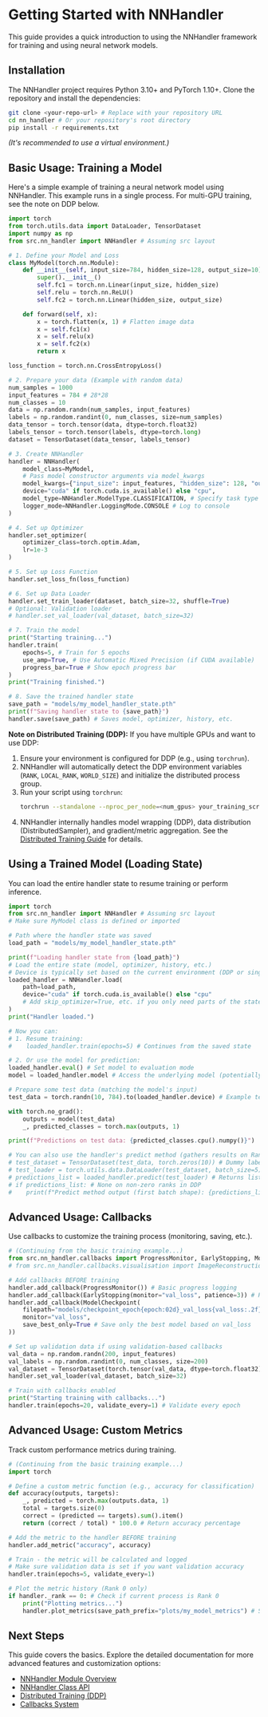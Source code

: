 # Getting Started with NNHandler

This guide provides a quick introduction to using the NNHandler framework for training and using neural network models.

## Installation

The NNHandler project requires Python 3.10+ and PyTorch 1.10+. Clone the repository and install the dependencies:

```bash
git clone <your-repo-url> # Replace with your repository URL
cd nn_handler # Or your repository's root directory
pip install -r requirements.txt
```
*(It's recommended to use a virtual environment.)*

## Basic Usage: Training a Model

Here's a simple example of training a neural network model using NNHandler. This example runs in a single process. For multi-GPU training, see the note on DDP below.

```python
import torch
from torch.utils.data import DataLoader, TensorDataset
import numpy as np
from src.nn_handler import NNHandler # Assuming src layout

# 1. Define your Model and Loss
class MyModel(torch.nn.Module):
    def __init__(self, input_size=784, hidden_size=128, output_size=10):
        super().__init__()
        self.fc1 = torch.nn.Linear(input_size, hidden_size)
        self.relu = torch.nn.ReLU()
        self.fc2 = torch.nn.Linear(hidden_size, output_size)

    def forward(self, x):
        x = torch.flatten(x, 1) # Flatten image data
        x = self.fc1(x)
        x = self.relu(x)
        x = self.fc2(x)
        return x

loss_function = torch.nn.CrossEntropyLoss()

# 2. Prepare your data (Example with random data)
num_samples = 1000
input_features = 784 # 28*28
num_classes = 10
data = np.random.randn(num_samples, input_features)
labels = np.random.randint(0, num_classes, size=num_samples)
data_tensor = torch.tensor(data, dtype=torch.float32)
labels_tensor = torch.tensor(labels, dtype=torch.long)
dataset = TensorDataset(data_tensor, labels_tensor)

# 3. Create NNHandler
handler = NNHandler(
    model_class=MyModel,
    # Pass model constructor arguments via model_kwargs
    model_kwargs={"input_size": input_features, "hidden_size": 128, "output_size": num_classes},
    device="cuda" if torch.cuda.is_available() else "cpu",
    model_type=NNHandler.ModelType.CLASSIFICATION, # Specify task type
    logger_mode=NNHandler.LoggingMode.CONSOLE # Log to console
)

# 4. Set up Optimizer
handler.set_optimizer(
    optimizer_class=torch.optim.Adam,
    lr=1e-3
)

# 5. Set up Loss Function
handler.set_loss_fn(loss_function)

# 6. Set up Data Loader
handler.set_train_loader(dataset, batch_size=32, shuffle=True)
# Optional: Validation loader
# handler.set_val_loader(val_dataset, batch_size=32)

# 7. Train the model
print("Starting training...")
handler.train(
    epochs=5, # Train for 5 epochs
    use_amp=True, # Use Automatic Mixed Precision (if CUDA available)
    progress_bar=True # Show epoch progress bar
)
print("Training finished.")

# 8. Save the trained handler state
save_path = "models/my_model_handler_state.pth"
print(f"Saving handler state to {save_path}")
handler.save(save_path) # Saves model, optimizer, history, etc.
```

**Note on Distributed Training (DDP):**
If you have multiple GPUs and want to use DDP:
1.  Ensure your environment is configured for DDP (e.g., using `torchrun`).
2.  NNHandler will automatically detect the DDP environment variables (`RANK`, `LOCAL_RANK`, `WORLD_SIZE`) and initialize the distributed process group.
3.  Run your script using `torchrun`:
    ```bash
    torchrun --standalone --nproc_per_node=<num_gpus> your_training_script.py
    ```
4.  NNHandler internally handles model wrapping (DDP), data distribution (DistributedSampler), and gradient/metric aggregation. See the [Distributed Training Guide](nn_handler/distributed.md) for details.

## Using a Trained Model (Loading State)

You can load the entire handler state to resume training or perform inference.

```python
import torch
from src.nn_handler import NNHandler # Assuming src layout
# Make sure MyModel class is defined or imported

# Path where the handler state was saved
load_path = "models/my_model_handler_state.pth"

print(f"Loading handler state from {load_path}")
# Load the entire state (model, optimizer, history, etc.)
# Device is typically set based on the current environment (DDP or single)
loaded_handler = NNHandler.load(
    path=load_path,
    device="cuda" if torch.cuda.is_available() else "cpu"
    # Add skip_optimizer=True, etc. if you only need parts of the state
)
print("Handler loaded.")

# Now you can:
# 1. Resume training:
#    loaded_handler.train(epochs=5) # Continues from the saved state

# 2. Or use the model for prediction:
loaded_handler.eval() # Set model to evaluation mode
model = loaded_handler.model # Access the underlying model (potentially DDP wrapped)

# Prepare some test data (matching the model's input)
test_data = torch.randn(10, 784).to(loaded_handler.device) # Example test data

with torch.no_grad():
    outputs = model(test_data)
    _, predicted_classes = torch.max(outputs, 1)

print(f"Predictions on test data: {predicted_classes.cpu().numpy()}")

# You can also use the handler's predict method (gathers results on Rank 0 in DDP)
# test_dataset = TensorDataset(test_data, torch.zeros(10)) # Dummy labels if needed
# test_loader = torch.utils.data.DataLoader(test_dataset, batch_size=5)
# predictions_list = loaded_handler.predict(test_loader) # Returns list of batch outputs
# if predictions_list: # None on non-zero ranks in DDP
#    print(f"Predict method output (first batch shape): {predictions_list[0].shape}")
```

## Advanced Usage: Callbacks

Use callbacks to customize the training process (monitoring, saving, etc.).

```python
# (Continuing from the basic training example...)
from src.nn_handler.callbacks import ProgressMonitor, EarlyStopping, ModelCheckpoint
# from src.nn_handler.callbacks.visualisation import ImageReconstruction # Example

# Add callbacks BEFORE training
handler.add_callback(ProgressMonitor()) # Basic progress logging
handler.add_callback(EarlyStopping(monitor="val_loss", patience=3)) # Requires validation data
handler.add_callback(ModelCheckpoint(
    filepath="models/checkpoint_epoch{epoch:02d}_val_loss{val_loss:.2f}.pth", # Dynamic filename
    monitor="val_loss",
    save_best_only=True # Save only the best model based on val_loss
))

# Set up validation data if using validation-based callbacks
val_data = np.random.randn(200, input_features)
val_labels = np.random.randint(0, num_classes, size=200)
val_dataset = TensorDataset(torch.tensor(val_data, dtype=torch.float32), torch.tensor(val_labels, dtype=torch.long))
handler.set_val_loader(val_dataset, batch_size=32)

# Train with callbacks enabled
print("Starting training with callbacks...")
handler.train(epochs=20, validate_every=1) # Validate every epoch
```

## Advanced Usage: Custom Metrics

Track custom performance metrics during training.

```python
# (Continuing from the basic training example...)
import torch

# Define a custom metric function (e.g., accuracy for classification)
def accuracy(outputs, targets):
    _, predicted = torch.max(outputs.data, 1)
    total = targets.size(0)
    correct = (predicted == targets).sum().item()
    return (correct / total) * 100.0 # Return accuracy percentage

# Add the metric to the handler BEFORE training
handler.add_metric("accuracy", accuracy)

# Train - the metric will be calculated and logged
# Make sure validation data is set if you want validation accuracy
handler.train(epochs=5, validate_every=1)

# Plot the metric history (Rank 0 only)
if handler._rank == 0: # Check if current process is Rank 0
    print("Plotting metrics...")
    handler.plot_metrics(save_path_prefix="plots/my_model_metrics") # Saves plots to files
```

## Next Steps

This guide covers the basics. Explore the detailed documentation for more advanced features and customization options:

*   [NNHandler Module Overview](nn_handler/README.md)
*   [NNHandler Class API](nn_handler/nn_handler.md)
*   [Distributed Training (DDP)](nn_handler/distributed.md)
*   [Callbacks System](nn_handler/callbacks/README.md)